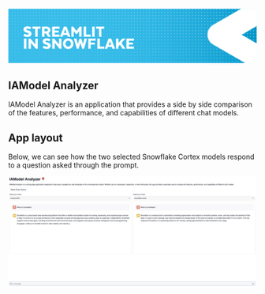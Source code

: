 ![](../shared_assets/sis-header.jpeg)

## IAModel Analyzer

IAModel Analyzer is an application that provides a side by side comparison of the 
features, performance, and capabilities of different chat models.

## App layout

Below, we can see how the two selected Snowflake Cortex models respond to a question asked through the prompt.

![IAModel Analyzer](./assets/app.png)
